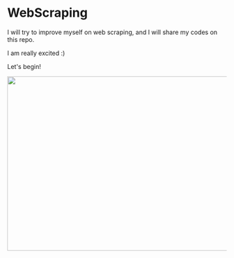# WebScraping


I will try to improve myself on web scraping, and I will share my codes on this repo. 

I am really excited :)


Let's begin!

<img src="https://media.giphy.com/media/5xaOcLGvzHxDKjufnLW/giphy.gif" width="600" height="400" />

